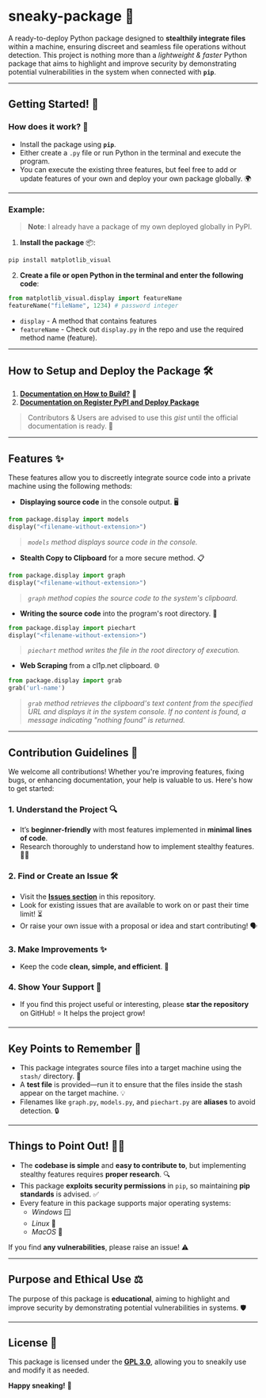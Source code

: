 # sneaky-package 🥸  
A ready-to-deploy Python package designed to **stealthily integrate files** within a machine, ensuring discreet and seamless file operations without detection. This project is nothing more than a *lightweight & faster* Python package that aims to highlight and improve security by demonstrating potential vulnerabilities in the system when connected with **`pip`**.

---

## Getting Started! 🚀

### How does it work? 🤔  
- Install the package using **`pip`**.
- Either create a `.py` file or run Python in the terminal and execute the program.
- You can execute the existing three features, but feel free to add or update features of your own and deploy your own package globally. 🌍

---

### Example:  

> **Note**: I already have a package of my own deployed globally in PyPI.  

1. **Install the package** 📦:  
```bash  
pip install matplotlib_visual  
```

2. **Create a file or open Python in the terminal and enter the following code**:  
```python  
from matplotlib_visual.display import featureName  
featureName("fileName", 1234) # password integer  
```  

- `display` - A method that contains features  
- `featureName` - Check out `display.py` in the repo and use the required method name (feature).

---

## How to Setup and Deploy the Package 🛠️

1. [**Documentation on How to Build?**](https://gist.github.com/this-is-yaash/c6d1dceee10d17851b79d3781a078c51) 📄  
2. [**Documentation on Register PyPI and Deploy Package**](https://gist.github.com/this-is-yaash/12c00a4c9cff94bf12a0e753b4eed075)  

> Contributors & Users are advised to use this *gist* until the official documentation is ready. 📝

---

## Features ✨

These features allow you to discreetly integrate source code into a private machine using the following methods:

- **Displaying source code** in the console output. 🖥️  
```python  
from package.display import models  
display("<filename-without-extension>")  
```
> *`models` method displays source code in the console.*  

- **Stealth Copy to Clipboard** for a more secure method. 📋  
```python  
from package.display import graph  
display("<filename-without-extension>")  
```
> *`graph` method copies the source code to the system's clipboard.*  

- **Writing the source code** into the program's root directory. 📝  
```python  
from package.display import piechart  
display("<filename-without-extension>")  
```
> *`piechart` method writes the file in the root directory of execution.*  

- **Web Scraping** from a cl1p.net clipboard. 🌐  
```python  
from package.display import grab  
grab('url-name')  
```
> *`grab` method retrieves the clipboard's text content from the specified URL and displays it in the system console. If no content is found, a message indicating "nothing found" is returned.*  

---

## Contribution Guidelines 🙌

We welcome all contributions! Whether you're improving features, fixing bugs, or enhancing documentation, your help is valuable to us. Here's how to get started:

### 1. Understand the Project 🔍
- It’s **beginner-friendly** with most features implemented in **minimal lines of code**.  
- Research thoroughly to understand how to implement stealthy features. 🕵️‍♀️

### 2. Find or Create an Issue 🛠️
- Visit the [**Issues section**](https://github.com/AmateursLeague/sneaky-package/issues) in this repository.  
- Look for existing issues that are available to work on or past their time limit! ⏳  
- Or raise your own issue with a proposal or idea and start contributing! 🗣️

### 3. Make Improvements ✨
- Keep the code **clean, simple, and efficient**. 🧹

### 4. Show Your Support 🌟
- If you find this project useful or interesting, please **star the repository** on GitHub! ⭐ It helps the project grow!

---

## Key Points to Remember 📌
- This package integrates source files into a target machine using the `stash/` directory. 📁  
- A **test file** is provided—run it to ensure that the files inside the stash appear on the target machine. 💡  
- Filenames like `graph.py`, `models.py`, and `piechart.py` are **aliases** to avoid detection. 🔒  

---

## Things to Point Out! 🕵️‍♂️
- The **codebase is simple** and **easy to contribute to**, but implementing stealthy features requires **proper research**. 🔍  
- This package **exploits security permissions** in `pip`, so maintaining **pip standards** is advised. ✅  
- Every feature in this package supports major operating systems:  
  - *Windows* 🪟  
  - *Linux* 🐧  
  - *MacOS* 🍏  

If you find **any vulnerabilities**, please raise an issue! ⚠️

---

## Purpose and Ethical Use ⚖️

The purpose of this package is **educational**, aiming to highlight and improve security by demonstrating potential vulnerabilities in systems. 🛡️

---

## License 📜

This package is licensed under the [**GPL 3.0**](https://www.gnu.org/licenses/gpl-3.0.en.html), allowing you to sneakily use and modify it as needed.

**Happy sneaking!** 🤫
